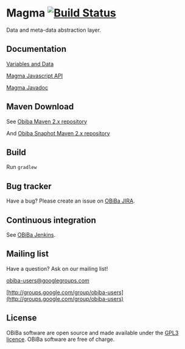 # Magma [![Build Status](https://travis-ci.org/obiba/magma.svg?branch=master)](https://travis-ci.org/obiba/magma)

Data and meta-data abstraction layer.

## Documentation

[Variables and Data](http://wiki.obiba.org/display/OPALDOC/Variables+and+Data)

[Magma Javascript API](http://wiki.obiba.org/display/OPALDOC/Magma+Javascript+API)

[Magma Javadoc](http://apidocs.obiba.org/magma/)

## Maven Download

See [Obiba Maven 2.x repository](http://repo.obiba.org/libs-release-local)

And [Obiba Snaphot Maven 2.x repository](http://repo.obiba.org/libs-snapshot-local)


## Build

Run `gradlew`


## Bug tracker

Have a bug? Please create an issue on [OBiBa JIRA](http://jira.obiba.org/jira/browse/MAGMA).


## Continuous integration

See [OBiBa Jenkins](http://ci.obiba.org/view/Magma).


## Mailing list

Have a question? Ask on our mailing list!

obiba-users@googlegroups.com

[http://groups.google.com/group/obiba-users](http://groups.google.com/group/obiba-users)


## License

OBiBa software are open source and made available under the [GPL3 licence](http://www.obiba.org/node/62). OBiBa software are free of charge.
